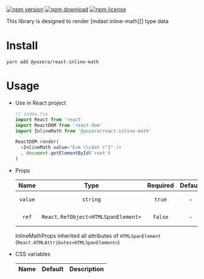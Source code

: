 [![npm version](https://img.shields.io/npm/v/@yozora/react-inline-math.svg)](https://www.npmjs.com/package/@yozora/react-inline-math)
[![npm download](https://img.shields.io/npm/dm/@yozora/react-inline-math.svg)](https://www.npmjs.com/package/@yozora/react-inline-math)
[![npm license](https://img.shields.io/npm/l/@yozora/react-inline-math.svg)](https://www.npmjs.com/package/@yozora/react-inline-math)


This library is designed to render [mdast inline-math][] type data


# Install

  ```shell
  yarn add @yozora/react-inline-math
  ```

# Usage
  * Use in React project

    ```typescript
    // index.tsx
    import React from 'react'
    import ReactDOM from 'react-dom'
    import InlineMath from '@yozora/react-inline-math'

    ReactDOM.render(
      <InlineMath value="E=m \\cdot c^2" />
      , document.getElementById('root')
    )
    ```

  * Props

     Name     | Type                                | Required  | Default | Description
    :--------:|:-----------------------------------:|:---------:|:-------:|:-------------
     `value`  | `string`                            | `true`    | -       | InlineMath content
     `ref`    | `React.RefObject<HTMLSpanElement>`  | `false`   | -       | Forwarded ref callback

    InlineMathProps inherited all attributes of `HTMLSpanElement` (`React.HTMLAttributes<HTMLSpanElement>`)

  * CSS variables

     Name                                 | Default                           |  Description
    :------------------------------------:|:---------------------------------:|:-----------------------

[mathjax]: https://www.mathjax.org/
